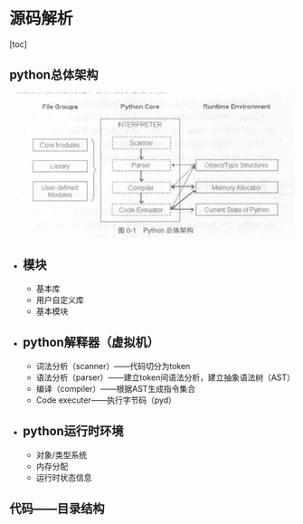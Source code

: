 # 源码解析



[toc]

## python总体架构

![](..\pics\python总体架构.png)

* ## 模块

  * 基本库
  * 用户自定义库
  * 基本模块

* ## python解释器（虚拟机）

  * 词法分析（scanner）——代码切分为token
  * 语法分析（parser）——建立token间语法分析，建立抽象语法树（AST）
  * 编译（compiler）——根据AST生成指令集合
  * Code executer——执行字节码（pyd）

* ## python运行时环境

  * 对象/类型系统
  * 内存分配
  * 运行时状态信息



## 代码——目录结构



